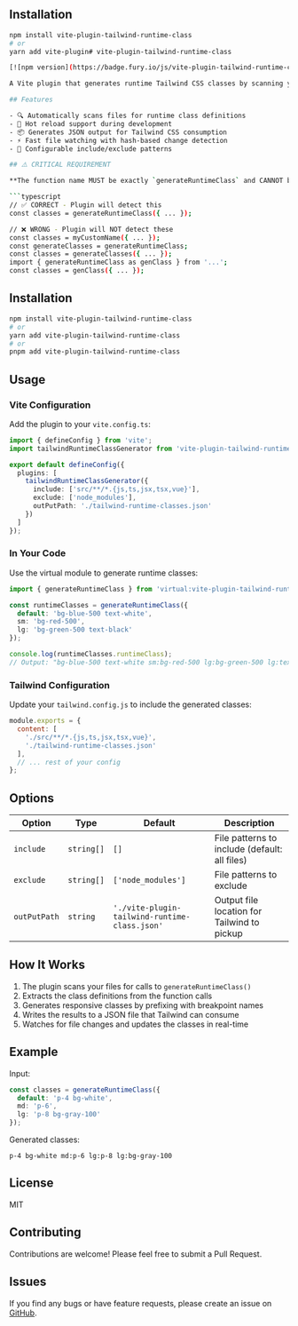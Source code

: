 ## Installation

```bash
npm install vite-plugin-tailwind-runtime-class
# or
yarn add vite-plugin# vite-plugin-tailwind-runtime-class

[![npm version](https://badge.fury.io/js/vite-plugin-tailwind-runtime-class.svg)](https://www.npmjs.com/package/vite-plugin-tailwind-runtime-class)

A Vite plugin that generates runtime Tailwind CSS classes by scanning your files for dynamic class definitions.

## Features

- 🔍 Automatically scans files for runtime class definitions
- 🔄 Hot reload support during development
- 📦 Generates JSON output for Tailwind CSS consumption
- ⚡ Fast file watching with hash-based change detection
- 🎯 Configurable include/exclude patterns

## ⚠️ CRITICAL REQUIREMENT

**The function name MUST be exactly `generateRuntimeClass` and CANNOT be changed, renamed, or aliased. The plugin specifically scans for this exact function name in your code. Using any other name will cause the plugin to fail silently.**

```typescript
// ✅ CORRECT - Plugin will detect this
const classes = generateRuntimeClass({ ... });

// ❌ WRONG - Plugin will NOT detect these
const classes = myCustomName({ ... });
const generateClasses = generateRuntimeClass;
const classes = generateClasses({ ... });
import { generateRuntimeClass as genClass } from '...';
const classes = genClass({ ... });
```

## Installation

```bash
npm install vite-plugin-tailwind-runtime-class
# or
yarn add vite-plugin-tailwind-runtime-class
# or
pnpm add vite-plugin-tailwind-runtime-class
```

## Usage

### Vite Configuration

Add the plugin to your `vite.config.ts`:

```typescript
import { defineConfig } from 'vite';
import tailwindRuntimeClassGenerator from 'vite-plugin-tailwind-runtime-class';

export default defineConfig({
  plugins: [
    tailwindRuntimeClassGenerator({
      include: ['src/**/*.{js,ts,jsx,tsx,vue}'],
      exclude: ['node_modules'],
      outPutPath: './tailwind-runtime-classes.json'
    })
  ]
});
```

### In Your Code

Use the virtual module to generate runtime classes:

```typescript
import { generateRuntimeClass } from 'virtual:vite-plugin-tailwind-runtime-class';

const runtimeClasses = generateRuntimeClass({
  default: 'bg-blue-500 text-white',
  sm: 'bg-red-500',
  lg: 'bg-green-500 text-black'
});

console.log(runtimeClasses.runtimeClass);
// Output: "bg-blue-500 text-white sm:bg-red-500 lg:bg-green-500 lg:text-black"
```

### Tailwind Configuration

Update your `tailwind.config.js` to include the generated classes:

```javascript
module.exports = {
  content: [
    './src/**/*.{js,ts,jsx,tsx,vue}',
    './tailwind-runtime-classes.json'
  ],
  // ... rest of your config
};
```

## Options

| Option | Type | Default | Description |
|--------|------|---------|-------------|
| `include` | `string[]` | `[]` | File patterns to include (default: all files) |
| `exclude` | `string[]` | `['node_modules']` | File patterns to exclude |
| `outPutPath` | `string` | `'./vite-plugin-tailwind-runtime-class.json'` | Output file location for Tailwind to pickup |

## How It Works

1. The plugin scans your files for calls to `generateRuntimeClass()`
2. Extracts the class definitions from the function calls
3. Generates responsive classes by prefixing with breakpoint names
4. Writes the results to a JSON file that Tailwind can consume
5. Watches for file changes and updates the classes in real-time

## Example

Input:
```typescript
const classes = generateRuntimeClass({
  default: 'p-4 bg-white',
  md: 'p-6',
  lg: 'p-8 bg-gray-100'
});
```

Generated classes:
```
p-4 bg-white md:p-6 lg:p-8 lg:bg-gray-100
```

## License

MIT

## Contributing

Contributions are welcome! Please feel free to submit a Pull Request.

## Issues

If you find any bugs or have feature requests, please create an issue on [GitHub](https://github.com/yourusername/vite-plugin-tailwind-runtime-class/issues).